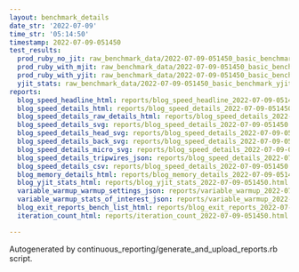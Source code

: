 ```yaml
---
layout: benchmark_details
date_str: '2022-07-09'
time_str: '05:14:50'
timestamp: 2022-07-09-051450
test_results:
  prod_ruby_no_jit: raw_benchmark_data/2022-07-09-051450_basic_benchmark_prod_ruby_no_jit.json
  prod_ruby_with_mjit: raw_benchmark_data/2022-07-09-051450_basic_benchmark_prod_ruby_with_mjit.json
  prod_ruby_with_yjit: raw_benchmark_data/2022-07-09-051450_basic_benchmark_prod_ruby_with_yjit.json
  yjit_stats: raw_benchmark_data/2022-07-09-051450_basic_benchmark_yjit_stats.json
reports:
  blog_speed_headline_html: reports/blog_speed_headline_2022-07-09-051450.html
  blog_speed_details_html: reports/blog_speed_details_2022-07-09-051450.html
  blog_speed_details_raw_details_html: reports/blog_speed_details_2022-07-09-051450.raw_details.html
  blog_speed_details_svg: reports/blog_speed_details_2022-07-09-051450.svg
  blog_speed_details_head_svg: reports/blog_speed_details_2022-07-09-051450.head.svg
  blog_speed_details_back_svg: reports/blog_speed_details_2022-07-09-051450.back.svg
  blog_speed_details_micro_svg: reports/blog_speed_details_2022-07-09-051450.micro.svg
  blog_speed_details_tripwires_json: reports/blog_speed_details_2022-07-09-051450.tripwires.json
  blog_speed_details_csv: reports/blog_speed_details_2022-07-09-051450.csv
  blog_memory_details_html: reports/blog_memory_details_2022-07-09-051450.html
  blog_yjit_stats_html: reports/blog_yjit_stats_2022-07-09-051450.html
  variable_warmup_warmup_settings_json: reports/variable_warmup_2022-07-09-051450.warmup_settings.json
  variable_warmup_stats_of_interest_json: reports/variable_warmup_2022-07-09-051450.stats_of_interest.json
  blog_exit_reports_bench_list_html: reports/blog_exit_reports_2022-07-09-051450.bench_list.html
  iteration_count_html: reports/iteration_count_2022-07-09-051450.html

---
```

Autogenerated by continuous_reporting/generate_and_upload_reports.rb script.

